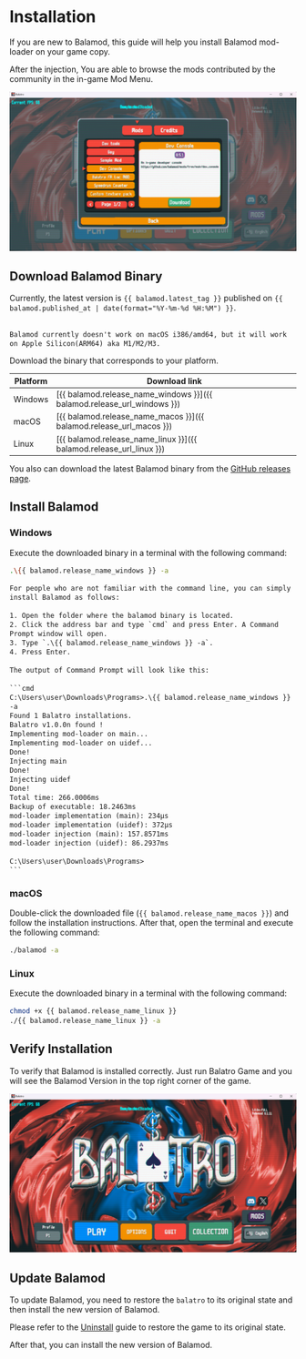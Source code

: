 # Installation

If you are new to Balamod, this guide will help you install Balamod mod-loader on your game copy. 

After the injection, You are able to browse the mods contributed by the community in the in-game Mod Menu.

![Balamod Mod Gallary](images/Balamod_mods_gallary.png)

## Download Balamod Binary

Currently, the latest version is `{{ balamod.latest_tag }}` published on `{{ balamod.published_at | date(format="%Y-%m-%d %H:%M") }}`.

```admonish warning

Balamod currently doesn't work on macOS i386/amd64, but it will work on Apple Silicon(ARM64) aka M1/M2/M3.

```

Download the binary that corresponds to your platform.

| Platform | Download link |
|----------|---------------|
| <i class="fa fa-windows"></i> Windows  | [{{ balamod.release_name_windows }}]({{ balamod.release_url_windows }}) |
| <i class="fa fa-apple"></i> macOS    | [{{ balamod.release_name_macos }}]({{ balamod.release_url_macos }}) |
| <i class="fa fa-linux"></i> Linux    | [{{ balamod.release_name_linux }}]({{ balamod.release_url_linux }}) |

You also can download the latest Balamod binary from the [GitHub releases page](https://github.com/UwUDev/balamod/releases/latest).

## Install Balamod

### Windows

Execute the downloaded binary in a terminal with the following command:

```bash
.\{{ balamod.release_name_windows }} -a
```

~~~admonish info
For people who are not familiar with the command line, you can simply install Balamod as follows:

1. Open the folder where the balamod binary is located.
2. Click the address bar and type `cmd` and press Enter. A Command Prompt window will open.
3. Type `.\{{ balamod.release_name_windows }} -a`.
4. Press Enter.

The output of Command Prompt will look like this:

```cmd
C:\Users\user\Downloads\Programs>.\{{ balamod.release_name_windows }} -a
Found 1 Balatro installations.
Balatro v1.0.0n found !
Implementing mod-loader on main...
Implementing mod-loader on uidef...
Done!
Injecting main
Done!
Injecting uidef
Done!
Total time: 266.0006ms
Backup of executable: 18.2463ms
mod-loader implementation (main): 234µs
mod-loader implementation (uidef): 372µs
mod-loader injection (main): 157.8571ms
mod-loader injection (uidef): 86.2937ms

C:\Users\user\Downloads\Programs>
```
~~~

### macOS

Double-click the downloaded file (`{{ balamod.release_name_macos }}`) and follow the installation instructions. After that, open the terminal and execute the following command:

```bash
./balamod -a
```

### Linux

Execute the downloaded binary in a terminal with the following command:

```bash
chmod +x {{ balamod.release_name_linux }}
./{{ balamod.release_name_linux }} -a
```

## Verify Installation

To verify that Balamod is installed correctly. Just run Balatro Game and you will see the Balamod Version in the top right corner of the game.

![Balamod Loaded](images/Balamod_loaded_main_menu.png)

## Update Balamod

To update Balamod, you need to restore the `balatro` to its original state and then install the new version of Balamod.

Please refer to the [Uninstall](getting-started.md#uninstall) guide to restore the game to its original state.

After that, you can install the new version of Balamod.



